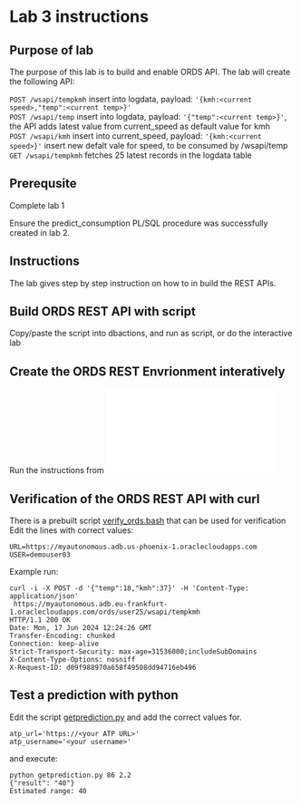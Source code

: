 # Lab 3 instructions

## Purpose of lab

The purpose of this lab is to build and enable ORDS API.
The lab will create the following API:

`POST /wsapi/tempkmh`    insert into logdata, payload: `'{kmh:<current speed>,"temp":<current temp>}'`  
`POST /wsapi/temp`    insert into logdata, payload: `'{"temp":<current temp>}'`, the API adds latest value from current_speed as default value for kmh  
`POST /wsapi/kmh`  insert into current_speed, payload: `'{kmh:<current speed>}'` insert new defalt vale for speed, to be consumed by /wsapi/temp  
`GET /wsapi/tempkmh` fetches 25 latest records in the logdata table  

## Prerequsite

Complete lab 1

Ensure the predict_consumption PL/SQL procedure was successfully created in lab 2.

## Instructions

The lab gives step by step instruction on how to in build the REST APIs.

## Build ORDS REST API with script

Copy/paste the script [](../files/create_ords.sql) into dbactions, and run as script, or do the interactive lab

## Create the ORDS REST Envrionment interatively

Run the instructions from ![Instructions](ords.md)

## Verification of the ORDS REST API with curl

There is a prebuilt script [verify_ords.bash](../files/verify_ords.bash) that can be used for verification  
Edit the lines with correct values:  

```
URL=https://myautonomous.adb.us-phoenix-1.oraclecloudapps.com
USER=demouser03
```
Example run:  
```
curl -i -X POST -d '{"temp":18,"kmh":37}' -H 'Content-Type: application/json'
 https://myautonomous.adb.eu-frankfurt-1.oraclecloudapps.com/ords/user25/wsapi/tempkmh
HTTP/1.1 200 OK
Date: Mon, 17 Jun 2024 12:24:26 GMT
Transfer-Encoding: chunked
Connection: keep-alive
Strict-Transport-Security: max-age=31536000;includeSubDomains
X-Content-Type-Options: nosniff
X-Request-ID: d09f988970a658f49508dd94716eb496
```

## Test a prediction with python

Edit the script [getprediction.py](../files/getprediction.py) and add the correct values for.  

```
atp_url='https://<your ATP URL>'
atp_username='<your username>'
```
and execute:
```
python getprediction.py 86 2.2
{"result": "40"}
Estimated range: 40
```


